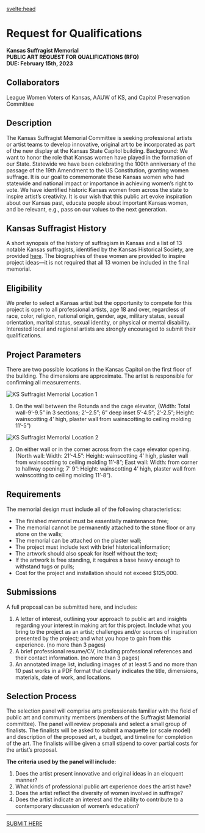 <script>
	import capitol1 from "$lib/assets/capitol-1.jpg?webp&w=630"
	import capitol2 from "$lib/assets/capitol-2.jpg?webp&rotate=90&w=630"
</script>

<svelte:head>

<title>Request for Qualifications - Kansas Suffragist Memorial</title>
<!-- <meta
		name="description"
		content="Join us in commemorating the hallowed history of Kansas suffragists and their fight to secure
	the vote for all women."
	/> -->
</svelte:head>

<div class="prose lg:prose-lg mx-auto mt-8">
	<h1 class="text-center">Request for Qualifications</h1>

**Kansas Suffragist Memorial  
PUBLIC ART REQUEST FOR QUALIFICATIONS (RFQ)  
DUE: February 15th, 2023**

## Collaborators

League Women Voters of Kansas, AAUW of KS, and Capitol Preservation Committee

## Description

The Kansas Suffragist Memorial Committee is seeking professional artists or artist teams to develop innovative, original art to be incorporated as part of the new display at the Kansas State Capitol building.
Background: We want to honor the role that Kansas women have played in the formation of our State. Statewide we have been celebrating the 100th anniversary of the passage of the 19th Amendment to the US Constitution, granting women suffrage. It is our goal to commemorate these Kansas women who had statewide and national impact or importance in achieving women’s right to vote. We have identified historic Kansas women from across the state to inspire artist’s creativity. It is our wish that this public art evoke inspiration about our Kansas past, educate people about important Kansas women, and be relevant, e.g., pass on our values to the next generation.

## Kansas Suffragist History

A short synopsis of the history of suffragism in Kansas and a list of 13 notable Kansas suffragists, identified by the Kansas Historical Society, are provided [here](/history). The biographies of these women are provided to inspire project ideas—it is not required that all 13 women be included in the final memorial.

## Eligibility

We prefer to select a Kansas artist but the opportunity to compete for this project is open to all professional artists, age 18 and over, regardless of race, color, religion, national origin, gender, age, military status, sexual orientation, marital status, sexual identity, or physical or mental disability. Interested local and regional artists are strongly encouraged to submit their qualifications.

## Project Parameters

There are two possible locations in the Kansas Capitol on the first floor of the building. The dimensions are approximate. The artist is responsible for confirming all measurements.

<img src="{capitol1}" class="prose-img mx-auto" alt="KS Suffragist Memorial Location 1" />

1. On the wall between the Rotunda and the cage elevator, (Width: Total wall-9’-9.5” in 3 sections; 2’–2.5”; 6” deep inset 5’-4.5”; 2’-2.5”; Height: wainscotting 4’ high, plaster wall from wainscotting to ceiling molding 11’-5”)

<img src="{capitol2}" class="prose-img mx-auto"  alt="KS Suffragist Memorial Location 2" />

2. On either wall or in the corner across from the cage elevator opening. (North wall: Width: 21’-4.5”: Height: wainscotting 4’ high, plaster wall from wainscotting to ceiling molding 11’-8”; East wall: Width: from corner to hallway opening; 7’ 9”: Height: wainscotting 4’ high, plaster wall from wainscotting to ceiling molding 11’-8”).

## Requirements

The memorial design must include all of the following characteristics:

- The finished memorial must be essentially maintenance free;
- The memorial cannot be permanently attached to the stone floor or any stone on the walls;
- The memorial can be attached on the plaster wall;
- The project must include text with brief historical information;
- The artwork should also speak for itself without the text;
- If the artwork is free standing, it requires a base heavy enough to withstand tugs or pulls;
- Cost for the project and installation should not exceed $125,000.

## Submissions

A full proposal can be submitted here, and includes:

1. A letter of interest, outlining your approach to public art and insights regarding your interest in making art for this project. Include what you bring to the project as an artist; challenges and/or sources of inspiration presented by the project; and what you hope to gain from this experience. (no more than 3 pages)
2. A brief professional resume/CV, including professional references and their contact information. (no more than 3 pages)
3. An annotated image list, including images of at least 5 and no more than 10 past
   works in a PDF format that clearly indicates the title, dimensions, materials, date of work, and locations.

## Selection Process

The selection panel will comprise arts professionals familiar with the field of public art and community members (members of the Suffragist Memorial committee). The panel will review proposals and select a small group of finalists. The finalists will be asked to submit a maquette (or scale model) and description of the proposed art, a budget, and timeline for completion of the art. The finalists will be given a small stipend to cover partial costs for the artist’s proposal.

**The criteria used by the panel will include:**

1. Does the artist present innovative and original ideas in an eloquent manner?
2. What kinds of professional public art experience does the artist have?
3. Does the artist reflect the diversity of women involved in suffrage?
4. Does the artist indicate an interest and the ability to contribute to a contemporary discussion of women’s education?

---

<a class="text-xl font-bold" href="/submit">SUBMIT HERE</a>

</div>
